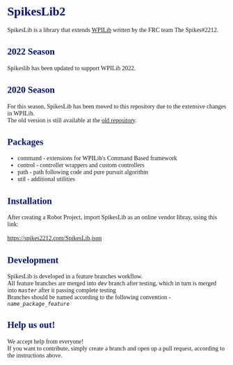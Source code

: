 <span style="font-family: calibri">
<span style="color: #00156E; ">

# SpikesLib2
</span>

SpikesLib is a library that extends [WPILib](https://github.com/wpilibsuite/allwpilib) written by the FRC team The Spikes#2212.

<span style="color: #00156E;">

## 2022 Season
</span>


Spikeslib has been updated to support WPILib 2022.

<span style="color:#00156E;">

## 2020 Season
</span>

For this season, SpikesLib has been moved to this repository due to the extensive changes in WPILib. <br>
The old version is still available at the [old repository](https://github.com/Spikes-2212-Programming-Guild/SpikesLib).

<span style="color: #00156E;">

## Packages
</span>


- command - extensions for WPILib's Command Based framework
- control - controller wrappers and custom controllers
- path - path following code and pure pursuit algorithm
- util - additional utilities

<span style="color: #00156E;">

## Installation
</span>

After creating a Robot Project, import SpikesLib as an online vendor libray,
using this link: <br> <br>
https://spikes2212.com/SpikesLib.json

<span style="color: #00156E">

## Development
</span>


SpikesLib is developed in a feature branches workflow. <br>
All feature branches are merged into _```dev```_ branch after testing, which in turn is merged into
_```master```_ after it passing complete testing <br>
Branches should be named according to the following convention - _```name_package_feature```_

<span style="color: #00156E">

## Help us out!

</span>



We accept help from everyone! <br>
If you want to contribute, simply create a branch and open up a pull request, according to the instructions above.

</span>